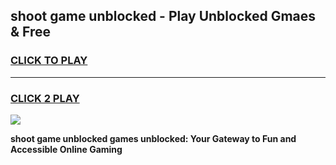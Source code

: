 
## shoot game unblocked - Play Unblocked Gmaes & Free
<h3>
<a href="https://news.freeplayer.one?title=shoot_game_unblocked&ref=23F">CLICK TO PLAY</a></h3>
<hr>

<h3>
<a href="https://news.freeplayer.one?title=shoot_game_unblocked&ref=23F">CLICK 2 PLAY</a>
  
</h3>

<a href="https://news.freeplayer.one?title=shoot_game_unblocked&ref=23F/"><img src="https://clearcache.store/games.png"></a>


**shoot game unblocked games unblocked: Your Gateway to Fun and Accessible Online Gaming**
